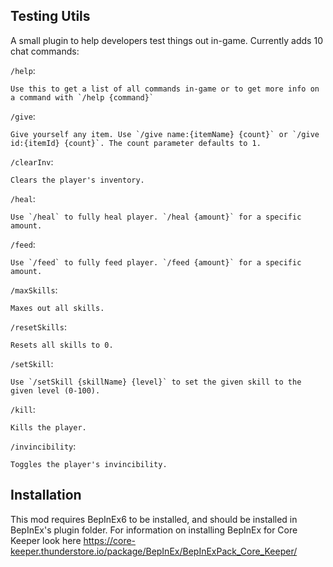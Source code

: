 ## Testing Utils

A small plugin to help developers test things out in-game. Currently adds 10 chat commands:

`/help`:

	Use this to get a list of all commands in-game or to get more info on a command with `/help {command}`
`/give`:

	Give yourself any item. Use `/give name:{itemName} {count}` or `/give id:{itemId} {count}`. The count parameter defaults to 1.
`/clearInv`:

	Clears the player's inventory.
`/heal`:

	Use `/heal` to fully heal player. `/heal {amount}` for a specific amount.
`/feed`:

	Use `/feed` to fully feed player. `/feed {amount}` for a specific amount.
`/maxSkills`:

	Maxes out all skills.
`/resetSkills`:

	Resets all skills to 0.
`/setSkill`:

	Use `/setSkill {skillName} {level}` to set the given skill to the given level (0-100).
`/kill`:

	Kills the player.
`/invincibility`:

	Toggles the player's invincibility.

## Installation

This mod requires BepInEx6 to be installed, and should be installed in BepInEx's plugin folder. 
For information on installing BepInEx for Core Keeper look here https://core-keeper.thunderstore.io/package/BepInEx/BepInExPack_Core_Keeper/